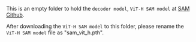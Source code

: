 This is an empty folder to hold the `decoder model`, `ViT-H SAM model` at [SAM Github](https://github.com/facebookresearch/segment-anything#model-checkpoints).

After downloading the `ViT-H SAM model` to this folder, please rename the `ViT-H SAM model` file as "sam_vit_h.pth".
